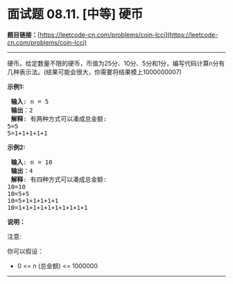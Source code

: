 # 面试题 08.11. [中等] 硬币

**题目链接：**[https://leetcode-cn.com/problems/coin-lcci](https://leetcode-cn.com/problems/coin-lcci)

---

<div class="content__1Y2H">
 <div class="notranslate">
  <p>硬币。给定数量不限的硬币，币值为25分、10分、5分和1分，编写代码计算n分有几种表示法。(结果可能会很大，你需要将结果模上1000000007)</p> 
  <p> <strong>示例1:</strong></p> 
  <pre class="language-text"><strong> 输入</strong>: n = 5
<strong> 输出</strong>：2
<strong> 解释</strong>: 有两种方式可以凑成总金额:
5=5
5=1+1+1+1+1
</pre> 
  <p> <strong>示例2:</strong></p> 
  <pre class="language-text"><strong> 输入</strong>: n = 10
<strong> 输出</strong>：4
<strong> 解释</strong>: 有四种方式可以凑成总金额:
10=10
10=5+5
10=5+1+1+1+1+1
10=1+1+1+1+1+1+1+1+1+1
</pre> 
  <p> <strong>说明：</strong></p> 
  <p>注意:</p> 
  <p>你可以假设：</p> 
  <ul> 
   <li>0 &lt;= n (总金额) &lt;= 1000000</li> 
  </ul> 
 </div>
</div>

---

```

```